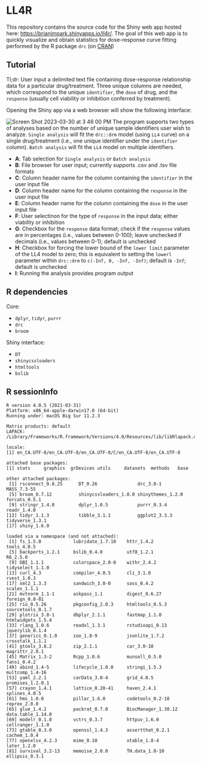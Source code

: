 # LL4R
This repository contains the source code for the Shiny web app hosted here: https://brianjmpark.shinyapps.io/ll4r/.
The goal of this web app is to quickly visualize and obtain statistics for dose-response curve fitting performed by the R package `drc` (on [CRAN](https://cran.r-project.org/web/packages/drc/index.html))

## Tutorial

Tl;dr: User input a delimited text file containing dose-response relationship data for a particular drug/treatment. Three unique columns are needed, which correspond to the unique `identifier`, the `dose` of drug, and the `response` (usually cell viability or inhibition conferred by treatment). 

Opening the Shiny app via a web browser will show the following interface:

![Screen Shot 2023-03-30 at 3 46 00 PM](https://user-images.githubusercontent.com/76887483/228948171-d8a41e42-5415-4ecb-a00c-82707ceff9cc.png)
The program supports two types of analyses based on the number of unique sample identifiers user wish to analyze. `Single analysis` will fit the `drc::drm` model (using `LL4` curve) on a single drug/treatment (i.e., one unique identifier under the `identifier` column). `Batch analysis` will fit the `LL4` model on multiple identifiers. 

* **A**: Tab selection for `Single analysis` or `Batch analysis`
* **B**: File browser for user input; currently supports .csv and .tsv file formats
* **C**: Column header name for the column containing the `identifier` in the user input file
* **D**: Column header name for the column containing the `response` in the user input file
* **E**: Column header name for the column containing the `dose` in the user input file
* **F**: User selectinon for the type of `response` in the input data; either viability or inhibition
* **G**: Checkbox for the `response` data format; check if the `response` values are in percentages (i.e., values between 0-100); leave unchecked if decimals (i.e., values between 0-1); default is unchecked
* **H**: Checkbox for forcing the lower bound of the `lower limit` parameter of the LL4 model to zero; this is equivalent to setting the `lowerl` parameter within `drc::drm` to `c(-Inf, 0, -Inf, -Inf)`; default is `-Inf`; default is unchecked
* **I**: Running the analysis provides program output

## R dependencies
Core:
* `dplyr`, `tidyr`, `purrr`
* `drc`
* `broom`

Shiny interface:
* `DT`
* `shinycssloaders`
* `htmltools`
* `bslib`

## R sessionInfo
```{r}
R version 4.0.5 (2021-03-31)
Platform: x86_64-apple-darwin17.0 (64-bit)
Running under: macOS Big Sur 11.2.3

Matrix products: default
LAPACK: /Library/Frameworks/R.framework/Versions/4.0/Resources/lib/libRlapack.dylib

locale:
[1] en_CA.UTF-8/en_CA.UTF-8/en_CA.UTF-8/C/en_CA.UTF-8/en_CA.UTF-8

attached base packages:
[1] stats     graphics  grDevices utils     datasets  methods   base     

other attached packages:
 [1] rsconnect_0.8.25      DT_0.26               drc_3.0-1             MASS_7.3-55          
 [5] broom_0.7.12          shinycssloaders_1.0.0 shinythemes_1.2.0     forcats_0.5.1        
 [9] stringr_1.4.0         dplyr_1.0.5           purrr_0.3.4           readr_1.4.0          
[13] tidyr_1.1.3           tibble_3.1.1          ggplot2_3.3.3         tidyverse_1.3.1      
[17] shiny_1.6.0          

loaded via a namespace (and not attached):
 [1] fs_1.5.0            lubridate_1.7.10    httr_1.4.2          tools_4.0.5        
 [5] backports_1.2.1     bslib_0.4.0         utf8_1.2.1          R6_2.5.0           
 [9] DBI_1.1.1           colorspace_2.0-0    withr_2.4.2         tidyselect_1.1.0   
[13] curl_4.3            compiler_4.0.5      cli_3.1.0           rvest_1.0.3        
[17] xml2_1.3.3          sandwich_3.0-0      sass_0.4.2          scales_1.1.1       
[21] mvtnorm_1.1-1       askpass_1.1         digest_0.6.27       foreign_0.8-81     
[25] rio_0.5.26          pkgconfig_2.0.3     htmltools_0.5.3     sourcetools_0.1.7  
[29] plotrix_3.8-1       dbplyr_2.1.1        fastmap_1.1.0       htmlwidgets_1.5.4  
[33] rlang_1.0.6         readxl_1.3.1        rstudioapi_0.13     jquerylib_0.1.4    
[37] generics_0.1.0      zoo_1.8-9           jsonlite_1.7.2      crosstalk_1.1.1    
[41] gtools_3.8.2        zip_2.1.1           car_3.0-10          magrittr_2.0.1     
[45] Matrix_1.3-2        Rcpp_1.0.6          munsell_0.5.0       fansi_0.4.2        
[49] abind_1.4-5         lifecycle_1.0.0     stringi_1.5.3       multcomp_1.4-16    
[53] yaml_2.2.1          carData_3.0-4       grid_4.0.5          promises_1.2.0.1   
[57] crayon_1.4.1        lattice_0.20-41     haven_2.4.1         splines_4.0.5      
[61] hms_1.0.0           pillar_1.6.0        codetools_0.2-18    reprex_2.0.0       
[65] glue_1.4.2          packrat_0.7.0       BiocManager_1.30.12 data.table_1.14.0  
[69] modelr_0.1.8        vctrs_0.3.7         httpuv_1.6.0        cellranger_1.1.0   
[73] gtable_0.3.0        openssl_1.4.3       assertthat_0.2.1    cachem_1.0.4       
[77] openxlsx_4.2.3      mime_0.10           xtable_1.8-4        later_1.2.0        
[81] survival_3.2-13     memoise_2.0.0       TH.data_1.0-10      ellipsis_0.3.1
```
